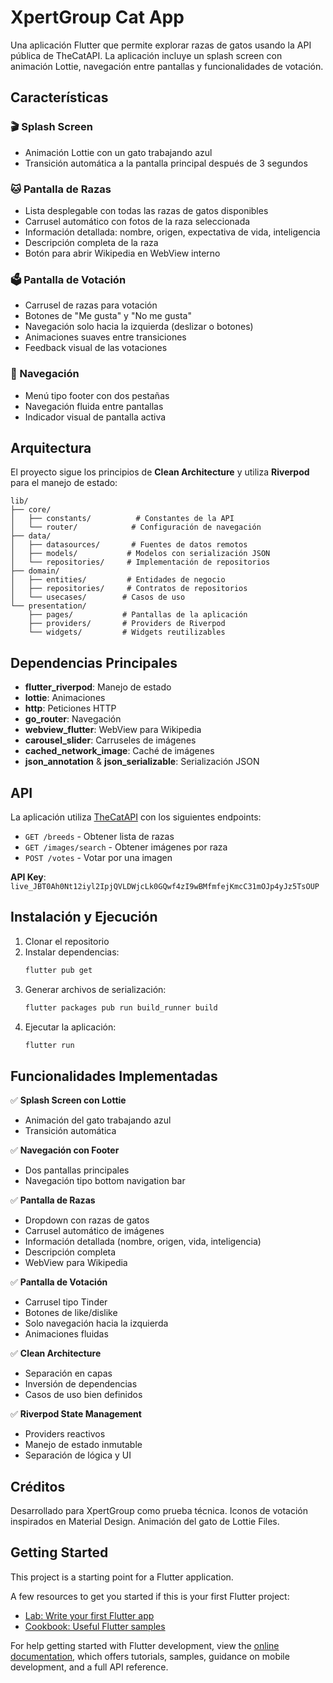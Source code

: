 # XpertGroup Cat App

Una aplicación Flutter que permite explorar razas de gatos usando la API pública de TheCatAPI. La aplicación incluye un splash screen con animación Lottie, navegación entre pantallas y funcionalidades de votación.

## Características

### 🎬 Splash Screen
- Animación Lottie con un gato trabajando azul
- Transición automática a la pantalla principal después de 3 segundos

### 🐱 Pantalla de Razas
- Lista desplegable con todas las razas de gatos disponibles
- Carrusel automático con fotos de la raza seleccionada
- Información detallada: nombre, origen, expectativa de vida, inteligencia
- Descripción completa de la raza
- Botón para abrir Wikipedia en WebView interno

### 🗳️ Pantalla de Votación
- Carrusel de razas para votación
- Botones de "Me gusta" y "No me gusta"
- Navegación solo hacia la izquierda (deslizar o botones)
- Animaciones suaves entre transiciones
- Feedback visual de las votaciones

### 🧭 Navegación
- Menú tipo footer con dos pestañas
- Navegación fluida entre pantallas
- Indicador visual de pantalla activa

## Arquitectura

El proyecto sigue los principios de **Clean Architecture** y utiliza **Riverpod** para el manejo de estado:

```
lib/
├── core/
│   ├── constants/          # Constantes de la API
│   └── router/            # Configuración de navegación
├── data/
│   ├── datasources/       # Fuentes de datos remotos
│   ├── models/           # Modelos con serialización JSON
│   └── repositories/     # Implementación de repositorios
├── domain/
│   ├── entities/         # Entidades de negocio
│   ├── repositories/     # Contratos de repositorios
│   └── usecases/        # Casos de uso
└── presentation/
    ├── pages/           # Pantallas de la aplicación
    ├── providers/       # Providers de Riverpod
    └── widgets/         # Widgets reutilizables
```

## Dependencias Principales

- **flutter_riverpod**: Manejo de estado
- **lottie**: Animaciones
- **http**: Peticiones HTTP
- **go_router**: Navegación
- **webview_flutter**: WebView para Wikipedia
- **carousel_slider**: Carruseles de imágenes
- **cached_network_image**: Caché de imágenes
- **json_annotation** & **json_serializable**: Serialización JSON

## API

La aplicación utiliza [TheCatAPI](https://thecatapi.com/) con los siguientes endpoints:

- `GET /breeds` - Obtener lista de razas
- `GET /images/search` - Obtener imágenes por raza
- `POST /votes` - Votar por una imagen

**API Key**: `live_JBT0Ah0Nt12iyl2IpjQVLDWjcLk0GQwf4zI9wBMfmfejKmcC31mOJp4yJz5TsOUP`

## Instalación y Ejecución

1. Clonar el repositorio
2. Instalar dependencias:
   ```bash
   flutter pub get
   ```
3. Generar archivos de serialización:
   ```bash
   flutter packages pub run build_runner build
   ```
4. Ejecutar la aplicación:
   ```bash
   flutter run
   ```

## Funcionalidades Implementadas

✅ **Splash Screen con Lottie**
- Animación del gato trabajando azul
- Transición automática

✅ **Navegación con Footer**
- Dos pantallas principales
- Navegación tipo bottom navigation bar

✅ **Pantalla de Razas**
- Dropdown con razas de gatos
- Carrusel automático de imágenes
- Información detallada (nombre, origen, vida, inteligencia)
- Descripción completa
- WebView para Wikipedia

✅ **Pantalla de Votación**
- Carrusel tipo Tinder
- Botones de like/dislike
- Solo navegación hacia la izquierda
- Animaciones fluidas

✅ **Clean Architecture**
- Separación en capas
- Inversión de dependencias
- Casos de uso bien definidos

✅ **Riverpod State Management**
- Providers reactivos
- Manejo de estado inmutable
- Separación de lógica y UI

## Créditos

Desarrollado para XpertGroup como prueba técnica.
Iconos de votación inspirados en Material Design.
Animación del gato de Lottie Files.

## Getting Started

This project is a starting point for a Flutter application.

A few resources to get you started if this is your first Flutter project:

- [Lab: Write your first Flutter app](https://docs.flutter.dev/get-started/codelab)
- [Cookbook: Useful Flutter samples](https://docs.flutter.dev/cookbook)

For help getting started with Flutter development, view the
[online documentation](https://docs.flutter.dev/), which offers tutorials,
samples, guidance on mobile development, and a full API reference.
